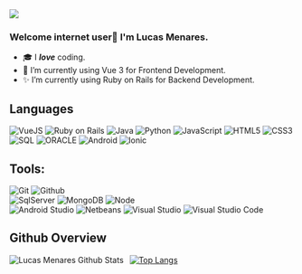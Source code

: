 <img src="https://komarev.com/ghpvc/?username=4lequinn">

### Welcome internet user👋 I'm Lucas Menares.

- 🎓 I _**love**_ coding.
- 📡 I’m currently using Vue 3 for Frontend Development.
- ✨ I’m currently using Ruby on Rails for Backend Development.

## Languages

![VueJS](https://img.shields.io/badge/-Vue-000000?style=flat&logo=vue)
![Ruby on Rails](https://img.shields.io/badge/-ruby-000000?style=flat&logo=ruby)
![Java](https://img.shields.io/badge/-Java-000000?style=flat&logo=java)
![Python](https://img.shields.io/badge/-Python-000000?style=flat&logo=python)
![JavaScript](https://img.shields.io/badge/-JavaScript-000000?style=flat&logo=javascript)
![HTML5](https://img.shields.io/badge/-HTML5-000000?style=flat&logo=html5)
![CSS3](https://img.shields.io/badge/-CSS-000000?style=flat&logo=css3)
![SQL](https://img.shields.io/badge/-SQL-000000?style=flat&logo=mysql)
![ORACLE](https://img.shields.io/badge/-Oracle-000000?style=flat&logo=oracle)
![Android](https://img.shields.io/badge/-Android-000000?style=flat&logo=android)
![Ionic](https://img.shields.io/badge/-Ionic-000000?style=flat&logo=ionic)



## Tools:

![Git](https://img.shields.io/badge/-Git-000000?style=flat&logo=git)
![Github](https://img.shields.io/badge/-Github-000000?style=flat&logo=github) <br />
![SqlServer](https://img.shields.io/badge/-SqlServer-000000?style=flat&logo=mysql)
![MongoDB](https://img.shields.io/badge/-MongoDB-000000?style=flat&logo=mongodb)
![Node](https://img.shields.io/badge/-Node-000000?style=flat&logo=node.js) <br />
![Android Studio](https://img.shields.io/badge/-AndroidStudio-000000?style=flat&logo=android)
![Netbeans](https://img.shields.io/badge/-Netbeans-000000?style=flat&logo=java)
![Visual Studio](https://img.shields.io/badge/-VisualStudio-000000?style=flat&logo=.net)
![Visual Studio Code](https://img.shields.io/badge/-VisualStudioCode-000000?style=flat&logo=.net)

## Github Overview

<img align="left" alt="Lucas Menares Github Stats" src="https://github-readme-stats.vercel.app/api?username=lucasmenares&show_icons=true" />    &nbsp;
[![Top Langs](https://github-readme-stats.vercel.app/api/top-langs/?username=lucasmenares)](https://github.com/anuraghazra/github-readme-stats) 
